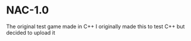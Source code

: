 # NAC-1.0
The original test game made in C++
I originally made this to test C++ but decided to upload it
